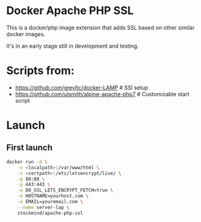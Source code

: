 # Docker Apache PHP SSL

This is a docker/php image extension that adds SSL based on other similar docker images.

It's in an early stage still in development and testing.

# Scripts from:

- https://github.com/greyltc/docker-LAMP # SSl setup
- https://github.com/ulsmith/alpine-apache-php7 # Customizable start script

# Launch

## First launch
```bash
docker run -d \
    -v <localpath>:/var/www/html \
    -v <certpath>:/etc/letsencrypt/live/ \
    -p 80:80 \
    -p 443:443 \
    -e DO_SSL_LETS_ENCRYPT_FETCH=true \
    -e HOSTNAME=yourhost.com \
    -e EMAIL=youremail.com \
    --name server-lap \
    stockmind/apache-php-ssl
```
